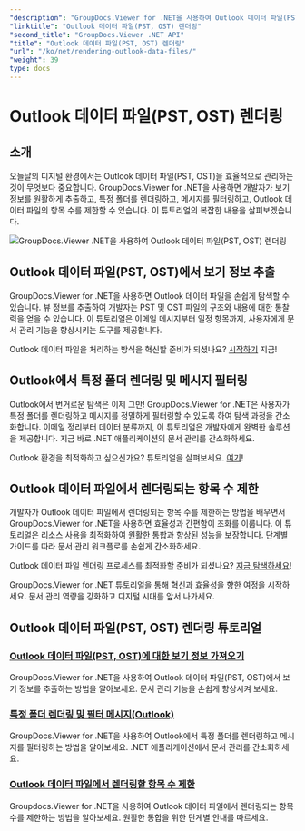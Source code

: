 ```yaml
---
"description": "GroupDocs.Viewer for .NET을 사용하여 Outlook 데이터 파일(PST, OST)을 렌더링하는 방법을 알아보세요. 효율적인 문서 관리 기술을 손쉽게 익힐 수 있습니다."
"linktitle": "Outlook 데이터 파일(PST, OST) 렌더링"
"second_title": "GroupDocs.Viewer .NET API"
"title": "Outlook 데이터 파일(PST, OST) 렌더링"
"url": "/ko/net/rendering-outlook-data-files/"
"weight": 39
type: docs
---
```

# Outlook 데이터 파일(PST, OST) 렌더링

## 소개

오늘날의 디지털 환경에서는 Outlook 데이터 파일(PST, OST)을 효율적으로 관리하는 것이 무엇보다 중요합니다. GroupDocs.Viewer for .NET을 사용하면 개발자가 보기 정보를 원활하게 추출하고, 특정 폴더를 렌더링하고, 메시지를 필터링하고, Outlook 데이터 파일의 항목 수를 제한할 수 있습니다. 이 튜토리얼의 복잡한 내용을 살펴보겠습니다.

![GroupDocs.Viewer .NET을 사용하여 Outlook 데이터 파일(PST, OST) 렌더링](/viewer/rendering-outlook-data-files/image.png)

## Outlook 데이터 파일(PST, OST)에서 보기 정보 추출
GroupDocs.Viewer for .NET을 사용하면 Outlook 데이터 파일을 손쉽게 탐색할 수 있습니다. 뷰 정보를 추출하여 개발자는 PST 및 OST 파일의 구조와 내용에 대한 통찰력을 얻을 수 있습니다. 이 튜토리얼은 이메일 메시지부터 일정 항목까지, 사용자에게 문서 관리 기능을 향상시키는 도구를 제공합니다. 

Outlook 데이터 파일을 처리하는 방식을 혁신할 준비가 되셨나요? [시작하기](./get-view-info-outlook-data-file/) 지금!

## Outlook에서 특정 폴더 렌더링 및 메시지 필터링
Outlook에서 번거로운 탐색은 이제 그만! GroupDocs.Viewer for .NET은 사용자가 특정 폴더를 렌더링하고 메시지를 정밀하게 필터링할 수 있도록 하여 탐색 과정을 간소화합니다. 이메일 정리부터 데이터 분류까지, 이 튜토리얼은 개발자에게 완벽한 솔루션을 제공합니다. 지금 바로 .NET 애플리케이션의 문서 관리를 간소화하세요.

Outlook 환경을 최적화하고 싶으신가요? 튜토리얼을 살펴보세요. [여기](./render-specific-folders-and-filter-messages-outlook/)!

## Outlook 데이터 파일에서 렌더링되는 항목 수 제한
개발자가 Outlook 데이터 파일에서 렌더링되는 항목 수를 제한하는 방법을 배우면서 GroupDocs.Viewer for .NET을 사용하면 효율성과 간편함이 조화를 이룹니다. 이 튜토리얼은 리소스 사용을 최적화하여 원활한 통합과 향상된 성능을 보장합니다. 단계별 가이드를 따라 문서 관리 워크플로를 손쉽게 간소화하세요.

Outlook 데이터 파일 렌더링 프로세스를 최적화할 준비가 되셨나요? [지금 탐색하세요](./limit-items-to-render-outlook-data-files/)!

GroupDocs.Viewer for .NET 튜토리얼을 통해 혁신과 효율성을 향한 여정을 시작하세요. 문서 관리 역량을 강화하고 디지털 시대를 앞서 나가세요.
## Outlook 데이터 파일(PST, OST) 렌더링 튜토리얼
### [Outlook 데이터 파일(PST, OST)에 대한 보기 정보 가져오기](./get-view-info-outlook-data-file/)
GroupDocs.Viewer for .NET을 사용하여 Outlook 데이터 파일(PST, OST)에서 보기 정보를 추출하는 방법을 알아보세요. 문서 관리 기능을 손쉽게 향상시켜 보세요.
### [특정 폴더 렌더링 및 필터 메시지(Outlook)](./render-specific-folders-and-filter-messages-outlook/)
GroupDocs.Viewer for .NET을 사용하여 Outlook에서 특정 폴더를 렌더링하고 메시지를 필터링하는 방법을 알아보세요. .NET 애플리케이션에서 문서 관리를 간소화하세요.
### [Outlook 데이터 파일에서 렌더링할 항목 수 제한](./limit-items-to-render-outlook-data-files/)
Groupdocs.Viewer for .NET을 사용하여 Outlook 데이터 파일에서 렌더링되는 항목 수를 제한하는 방법을 알아보세요. 원활한 통합을 위한 단계별 안내를 따르세요.